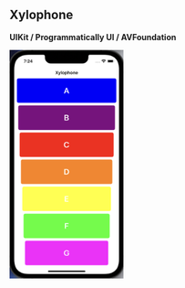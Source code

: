 ## Xylophone

**UIKit / Programmatically UI / AVFoundation**

<img src="images/Xylophonn.png" width="200" height="400">